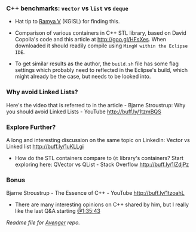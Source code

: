 ### C++ benchmarks: `vector` vs `list` vs `deque`

- Hat tip to [Ramya V][Ramya] (KGISL) for finding this. 

- Comparison of various containers in C++ STL library, based on David Copolla's code and this article at http://goo.gl/HFsXes. When downloaded it should readily compile using `MingW within the Eclipse IDE`.

- To get similar results as the author, the `build.sh` file has some flag settings which probably need to reflected in the Eclipse's build, which might already be the case, but needs to be looked into.

### Why avoid Linked Lists?
Here's the video that is referred to in the article - Bjarne Stroustrup: Why you should avoid Linked Lists - YouTube http://buff.ly/1tzmBQS 

### Explore Further?
A long and interesting discussion on the same topic on LinkedIn: Vector vs Linked list http://buff.ly/1uKLLgi
  - How do the STL containers compare to `Qt` library's containers? Start exploring here: QVector vs QList - Stack Overflow http://buff.ly/1lZdjPz
  
### Bonus 
Bjarne Stroustrup - The Essence of C++ - YouTube http://buff.ly/1tzoahL
 - There are many interesting opinions on C++ shared by him, but I really like the last Q&A starting [@1:35:43](http://www.youtube.com/watch?v=86xWVb4XIyE&t=1h35m43s)

_Readme file for [Avenger](https://github.com/kgashok/bearded-avenger) repo._

[Ramya]: https://plus.google.com/101257287239320062162/posts 